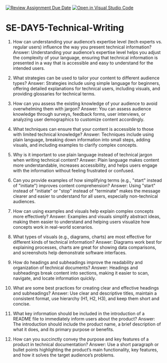 [![Review Assignment Due Date](https://classroom.github.com/assets/deadline-readme-button-22041afd0340ce965d47ae6ef1cefeee28c7c493a6346c4f15d667ab976d596c.svg)](https://classroom.github.com/a/zsAR-pyY)
[![Open in Visual Studio Code](https://classroom.github.com/assets/open-in-vscode-2e0aaae1b6195c2367325f4f02e2d04e9abb55f0b24a779b69b11b9e10269abc.svg)](https://classroom.github.com/online_ide?assignment_repo_id=18492817&assignment_repo_type=AssignmentRepo)
# SE-DAY5-Technical-Writing

1. How can understanding your audience’s expertise level (tech experts vs. regular users) influence the way you present technical information?
Answer: Understanding your audience’s expertise level helps you adjust the complexity of your language, ensuring that technical information is presented in a way that is accessible and easy to understand for the intended users.

2. What strategies can be used to tailor your content to different audience types?
Answer: Strategies include using simple language for beginners, offering detailed explanations for technical users, including visuals, and providing glossaries for technical terms.

3. How can you assess the existing knowledge of your audience to avoid overwhelming them with jargon?
Answer: You can assess audience knowledge through surveys, feedback forms, user interviews, or analyzing user demographics to customize content accordingly.

4. What techniques can ensure that your content is accessible to those with limited technical knowledge?
Answer: Techniques include using plain language, breaking down information into small steps, adding visuals, and including examples to clarify complex concepts.

5. Why is it important to use plain language instead of technical jargon when writing technical content?
Answer: Plain language makes content more understandable, increases accessibility, and helps users engage with the information without feeling frustrated or confused.

6. Can you provide examples of how simplifying terms (e.g., "start" instead of "initiate") improves content comprehension?
Answer: Using "start" instead of "initiate" or "stop" instead of "terminate" makes the message clearer and easier to understand for all users, especially non-technical audiences.

7. How can using examples and visuals help explain complex concepts more effectively?
Answer: Examples and visuals simplify abstract ideas, making them easier to understand and helping users visualize how concepts work in real-world scenarios.

8. What types of visuals (e.g., diagrams, charts) are most effective for different kinds of technical information?
Answer: Diagrams work best for explaining processes, charts are great for showing data comparisons, and screenshots help demonstrate software interfaces.

9. How do headings and subheadings improve the readability and organization of technical documents?
Answer: Headings and subheadings break content into sections, making it easier to scan, navigate, and locate information quickly.

10. What are some best practices for creating clear and effective headings and subheadings?
Answer: Use clear and descriptive titles, maintain a consistent format, use hierarchy (H1, H2, H3), and keep them short and concise.

11. What key information should be included in the introduction of a README file to immediately inform users about the product?
Answer: The introduction should include the product name, a brief description of what it does, and its primary purpose or benefits.

12. How can you succinctly convey the purpose and key features of a product in technical documentation?
Answer: Use a short paragraph or bullet points highlighting the product’s main functionality, key features, and how it solves the target audience’s problems.







